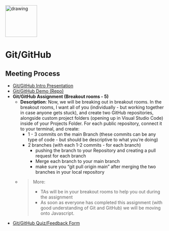 <img src="https://i.imgur.com/Bzkqs5I.png" alt="drawing" width="100"/>

# Git/GitHub

## Meeting Process
- [Git/GitHub Intro Presentation](https://docs.google.com/presentation/d/1vlFw8mo_maauvt0ro8b-DYpHEub8ZeY82qEkbexBe14/edit?usp=sharing)
- [Git/GitHub Demo (Repo)](https://github.com/r0m3c/TTP_2023_Git_Basics)
- **Git/GitHub Assignment (Breakout rooms - 5)**
    - **Description**: Now, we will be breaking out in breakout rooms. In the breakout rooms, I want all of you (individually - but working together in case anyone gets stuck), and create two GitHub repositories, alongside custom project folders (opening up in Visual Studio Code) inside of your Projects Folder. For each public repository, connect it to your terminal, and create:
	    - 1 - 3 commits on the main Branch (these commits can be any type of code - but should be descriptive to what you’re doing)
	    - 2 branches (with each 1-2 commits - for each branch) 
		    - pushing the branch to your Repository and creating a pull request for each branch
		    - Merge each branch to your main branch
		    - make sure you “git pull origin main” after merging the two branches in your local repository
    - > More: 
        > - TAs will be in your breakout rooms to help you out during the assignment
        > - As soon as everyone has completed this assignment (with good understanding of Git and GitHub) we will be moving onto Javascript.
- [Git/GitHub Quiz/Feedback Form](https://docs.google.com/forms/d/e/1FAIpQLSfUms3wLvx9OnzvXi0RiP1Sf9l-xHASfSMNcLhcqfaGacTMfg/viewform)


